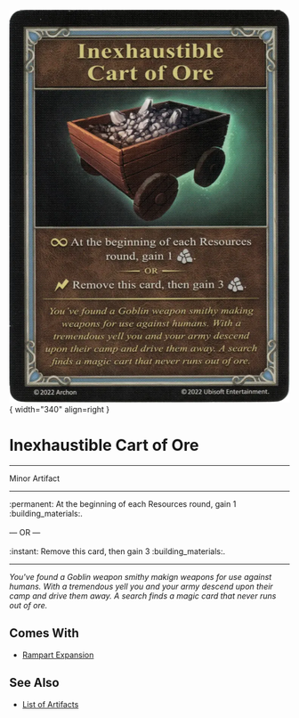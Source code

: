 ![Inexhaustible Cart of Ore](../assets/artifacts_minor-inexhaustible_cart_of_ore.webp){ width="340" align=right }

# Inexhaustible Cart of Ore
___
Minor Artifact
___
:permanent: At the beginning of each Resources round, gain 1 :building_materials:.<br><br>— OR —<br><br>:instant: Remove this card, then gain 3 :building_materials:.
___
*You've found a Goblin weapon smithy makign weapons for use against humans. With a tremendous yell you and your army descend upon their camp and drive them away. A search finds a magic card that never runs out of ore.*


## Comes With

- [Rampart Expansion](../content.md)


## See Also

- [List of Artifacts](../artifacts.md)
